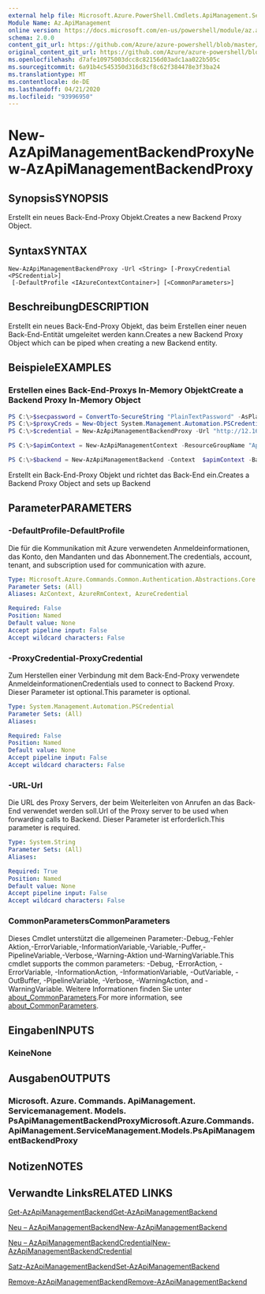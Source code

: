 ```yaml
---
external help file: Microsoft.Azure.PowerShell.Cmdlets.ApiManagement.ServiceManagement.dll-Help.xml
Module Name: Az.ApiManagement
online version: https://docs.microsoft.com/en-us/powershell/module/az.apimanagement/new-azapimanagementbackendproxy
schema: 2.0.0
content_git_url: https://github.com/Azure/azure-powershell/blob/master/src/ApiManagement/ApiManagement/help/New-AzApiManagementBackendProxy.md
original_content_git_url: https://github.com/Azure/azure-powershell/blob/master/src/ApiManagement/ApiManagement/help/New-AzApiManagementBackendProxy.md
ms.openlocfilehash: d7afe10975003dcc8c82156d03adc1aa022b505c
ms.sourcegitcommit: 6a91b4c545350d316d3cf8c62f384478e3f3ba24
ms.translationtype: MT
ms.contentlocale: de-DE
ms.lasthandoff: 04/21/2020
ms.locfileid: "93996950"
---
```

# <span data-ttu-id="08b03-101">New-AzApiManagementBackendProxy</span><span class="sxs-lookup"><span data-stu-id="08b03-101">New-AzApiManagementBackendProxy</span></span>

## <span data-ttu-id="08b03-102">Synopsis</span><span class="sxs-lookup"><span data-stu-id="08b03-102">SYNOPSIS</span></span>
<span data-ttu-id="08b03-103">Erstellt ein neues Back-End-Proxy Objekt.</span><span class="sxs-lookup"><span data-stu-id="08b03-103">Creates a new Backend Proxy Object.</span></span>

## <span data-ttu-id="08b03-104">Syntax</span><span class="sxs-lookup"><span data-stu-id="08b03-104">SYNTAX</span></span>

```
New-AzApiManagementBackendProxy -Url <String> [-ProxyCredential <PSCredential>]
 [-DefaultProfile <IAzureContextContainer>] [<CommonParameters>]
```

## <span data-ttu-id="08b03-105">Beschreibung</span><span class="sxs-lookup"><span data-stu-id="08b03-105">DESCRIPTION</span></span>
<span data-ttu-id="08b03-106">Erstellt ein neues Back-End-Proxy Objekt, das beim Erstellen einer neuen Back-End-Entität umgeleitet werden kann.</span><span class="sxs-lookup"><span data-stu-id="08b03-106">Creates a new Backend Proxy Object which can be piped when creating a new Backend entity.</span></span>

## <span data-ttu-id="08b03-107">Beispiele</span><span class="sxs-lookup"><span data-stu-id="08b03-107">EXAMPLES</span></span>

### <span data-ttu-id="08b03-108">Erstellen eines Back-End-Proxys In-Memory Objekt</span><span class="sxs-lookup"><span data-stu-id="08b03-108">Create a Backend Proxy In-Memory Object</span></span>
```powershell
PS C:\>$secpassword = ConvertTo-SecureString "PlainTextPassword" -AsPlainText -Force
PS C:\>$proxyCreds = New-Object System.Management.Automation.PSCredential ("foo", $secpassword)
PS C:\>$credential = New-AzApiManagementBackendProxy -Url "http://12.168.1.1:8080" -ProxyCredential $proxyCreds

PS C:\>$apimContext = New-AzApiManagementContext -ResourceGroupName "Api-Default-WestUS" -ServiceName "contoso"

PS C:\>$backend = New-AzApiManagementBackend -Context  $apimContext -BackendId 123 -Url 'https://contoso.com/awesomeapi' -Protocol http -Title "first backend" -SkipCertificateChainValidation $true -Proxy $credential -Description "backend with proxy server"
```

<span data-ttu-id="08b03-109">Erstellt ein Back-End-Proxy Objekt und richtet das Back-End ein.</span><span class="sxs-lookup"><span data-stu-id="08b03-109">Creates a Backend Proxy Object and sets up Backend</span></span>

## <span data-ttu-id="08b03-110">Parameter</span><span class="sxs-lookup"><span data-stu-id="08b03-110">PARAMETERS</span></span>

### <span data-ttu-id="08b03-111">-DefaultProfile</span><span class="sxs-lookup"><span data-stu-id="08b03-111">-DefaultProfile</span></span>
<span data-ttu-id="08b03-112">Die für die Kommunikation mit Azure verwendeten Anmeldeinformationen, das Konto, den Mandanten und das Abonnement.</span><span class="sxs-lookup"><span data-stu-id="08b03-112">The credentials, account, tenant, and subscription used for communication with azure.</span></span>

```yaml
Type: Microsoft.Azure.Commands.Common.Authentication.Abstractions.Core.IAzureContextContainer
Parameter Sets: (All)
Aliases: AzContext, AzureRmContext, AzureCredential

Required: False
Position: Named
Default value: None
Accept pipeline input: False
Accept wildcard characters: False
```

### <span data-ttu-id="08b03-113">-ProxyCredential</span><span class="sxs-lookup"><span data-stu-id="08b03-113">-ProxyCredential</span></span>
<span data-ttu-id="08b03-114">Zum Herstellen einer Verbindung mit dem Back-End-Proxy verwendete Anmeldeinformationen</span><span class="sxs-lookup"><span data-stu-id="08b03-114">Credentials used to connect to Backend Proxy.</span></span> <span data-ttu-id="08b03-115">Dieser Parameter ist optional.</span><span class="sxs-lookup"><span data-stu-id="08b03-115">This parameter is optional.</span></span>

```yaml
Type: System.Management.Automation.PSCredential
Parameter Sets: (All)
Aliases:

Required: False
Position: Named
Default value: None
Accept pipeline input: False
Accept wildcard characters: False
```

### <span data-ttu-id="08b03-116">-URL</span><span class="sxs-lookup"><span data-stu-id="08b03-116">-Url</span></span>
<span data-ttu-id="08b03-117">Die URL des Proxy Servers, der beim Weiterleiten von Anrufen an das Back-End verwendet werden soll.</span><span class="sxs-lookup"><span data-stu-id="08b03-117">Url of the Proxy server to be used when forwarding calls to Backend.</span></span>
<span data-ttu-id="08b03-118">Dieser Parameter ist erforderlich.</span><span class="sxs-lookup"><span data-stu-id="08b03-118">This parameter is required.</span></span>

```yaml
Type: System.String
Parameter Sets: (All)
Aliases:

Required: True
Position: Named
Default value: None
Accept pipeline input: False
Accept wildcard characters: False
```

### <span data-ttu-id="08b03-119">CommonParameters</span><span class="sxs-lookup"><span data-stu-id="08b03-119">CommonParameters</span></span>
<span data-ttu-id="08b03-120">Dieses Cmdlet unterstützt die allgemeinen Parameter:-Debug,-Fehler Aktion,-ErrorVariable,-InformationVariable,-Variable,-Puffer,-PipelineVariable,-Verbose,-Warning-Aktion und-WarningVariable.</span><span class="sxs-lookup"><span data-stu-id="08b03-120">This cmdlet supports the common parameters: -Debug, -ErrorAction, -ErrorVariable, -InformationAction, -InformationVariable, -OutVariable, -OutBuffer, -PipelineVariable, -Verbose, -WarningAction, and -WarningVariable.</span></span> <span data-ttu-id="08b03-121">Weitere Informationen finden Sie unter [about_CommonParameters](http://go.microsoft.com/fwlink/?LinkID=113216).</span><span class="sxs-lookup"><span data-stu-id="08b03-121">For more information, see [about_CommonParameters](http://go.microsoft.com/fwlink/?LinkID=113216).</span></span>

## <span data-ttu-id="08b03-122">Eingaben</span><span class="sxs-lookup"><span data-stu-id="08b03-122">INPUTS</span></span>

### <span data-ttu-id="08b03-123">Keine</span><span class="sxs-lookup"><span data-stu-id="08b03-123">None</span></span>

## <span data-ttu-id="08b03-124">Ausgaben</span><span class="sxs-lookup"><span data-stu-id="08b03-124">OUTPUTS</span></span>

### <span data-ttu-id="08b03-125">Microsoft. Azure. Commands. ApiManagement. Servicemanagement. Models. PsApiManagementBackendProxy</span><span class="sxs-lookup"><span data-stu-id="08b03-125">Microsoft.Azure.Commands.ApiManagement.ServiceManagement.Models.PsApiManagementBackendProxy</span></span>

## <span data-ttu-id="08b03-126">Notizen</span><span class="sxs-lookup"><span data-stu-id="08b03-126">NOTES</span></span>

## <span data-ttu-id="08b03-127">Verwandte Links</span><span class="sxs-lookup"><span data-stu-id="08b03-127">RELATED LINKS</span></span>

[<span data-ttu-id="08b03-128">Get-AzApiManagementBackend</span><span class="sxs-lookup"><span data-stu-id="08b03-128">Get-AzApiManagementBackend</span></span>](./Get-AzApiManagementBackend)

[<span data-ttu-id="08b03-129">Neu – AzApiManagementBackend</span><span class="sxs-lookup"><span data-stu-id="08b03-129">New-AzApiManagementBackend</span></span>](./New-AzApiManagementBackend.md)

[<span data-ttu-id="08b03-130">Neu – AzApiManagementBackendCredential</span><span class="sxs-lookup"><span data-stu-id="08b03-130">New-AzApiManagementBackendCredential</span></span>](./New-AzApiManagementBackendCredential.md)

[<span data-ttu-id="08b03-131">Satz-AzApiManagementBackend</span><span class="sxs-lookup"><span data-stu-id="08b03-131">Set-AzApiManagementBackend</span></span>](./Set-AzApiManagementBackend.md)

[<span data-ttu-id="08b03-132">Remove-AzApiManagementBackend</span><span class="sxs-lookup"><span data-stu-id="08b03-132">Remove-AzApiManagementBackend</span></span>](./Remove-AzApiManagementBackend.md)
